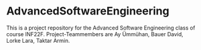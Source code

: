 # AdvancedSoftwareEngineering
This is a project repository for the Advanced Software Engineering class of course INF22F. Project-Teammembers are Ay Ümmühan, Bauer David, Lorke Lara, Taktar Armin.
